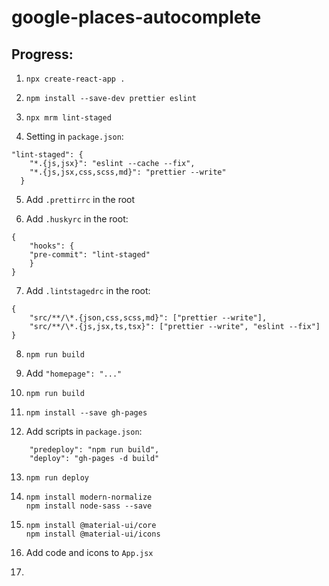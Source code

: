 # google-places-autocomplete

## Progress:

1. `npx create-react-app .`

2. `npm install --save-dev prettier eslint`

3. `npx mrm lint-staged`

4. Setting in `package.json`:

```
"lint-staged": {
    "*.{js,jsx}": "eslint --cache --fix",
    "*.{js,jsx,css,scss,md}": "prettier --write"
  }
```

5. Add `.prettirrc` in the root

6. Add `.huskyrc` in the root:

```
{
    "hooks": {
    "pre-commit": "lint-staged"
    }
}
```

7. Add `.lintstagedrc` in the root:

```
{
    "src/**/\*.{json,css,scss,md}": ["prettier --write"],
    "src/**/\*.{js,jsx,ts,tsx}": ["prettier --write", "eslint --fix"]
}
```

8. `npm run build`

9. Add `"homepage": "..."`

10. `npm run build`

11. `npm install --save gh-pages`

12. Add scripts in `package.json`:

```
    "predeploy": "npm run build",
    "deploy": "gh-pages -d build"
```

13. `npm run deploy`

14. `npm install modern-normalize`  
    `npm install node-sass --save`

15. `npm install @material-ui/core`  
    `npm install @material-ui/icons`

16. Add code and icons to `App.jsx`

17.
